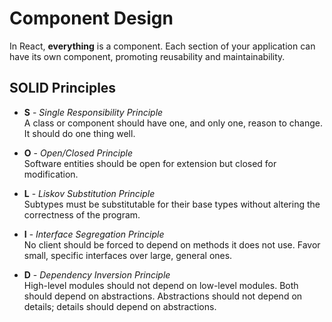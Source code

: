 # Component Design

In React, **everything** is a component. Each section of your application can have its own component, promoting reusability and maintainability.

## SOLID Principles

- **S** - *Single Responsibility Principle*  
  A class or component should have one, and only one, reason to change. It should do one thing well.

- **O** - *Open/Closed Principle*  
  Software entities should be open for extension but closed for modification.

- **L** - *Liskov Substitution Principle*  
  Subtypes must be substitutable for their base types without altering the correctness of the program.

- **I** - *Interface Segregation Principle*  
  No client should be forced to depend on methods it does not use. Favor small, specific interfaces over large, general ones.

- **D** - *Dependency Inversion Principle*  
  High-level modules should not depend on low-level modules. Both should depend on abstractions. Abstractions should not depend on details; details should depend on abstractions.
